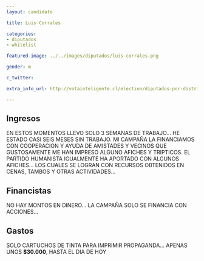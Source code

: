 ```yaml
---
layout: candidato

title: Luis Corrales 

categories:
- diputados
- whitelist

featured-image: ../../images/diputados/luis-corrales.png

gender: m

c_twitter: 

extra_info_url: http://votainteligente.cl/election/diputados-por-distrito-2/luis-corrales-villalobos

---
```



## Ingresos


EN ESTOS MOMENTOS LLEVO SOLO 3 SEMANAS DE TRABAJO... HE ESTADO CASI SEIS MESES SIN TRABAJO.
MI CAMPAÑA LA FINANCIAMOS CON COOPERACION Y AYUDA DE AMISTADES Y VECINOS QUE GUSTOSAMENTE ME HAN IMPRESO ALGUNO AFICHES Y TRIPTICOS.
EL PARTIDO HUMANISTA IGUALMENTE HA APORTADO CON ALGUNOS AFICHES... LOS CUALES SE LOGRAN CON RECURSOS OBTENIDOS EN CENAS, TAMBOS Y OTRAS ACTIVIDADES...


## Financistas


NO HAY MONTOS EN DINERO... LA CAMPAÑA SOLO SE FINANCIA CON ACCIONES...


## Gastos


SOLO CARTUCHOS DE TINTA PARA IMPRIMIR PROPAGANDA... APENAS UNOS **$30.000**, HASTA EL DIA DE HOY

